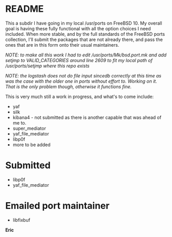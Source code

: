 # README

This a subdir I have going in my local /usr/ports on FreeBSD 10. My
overall goal is having these fully functional with all the option
choices I need included. When more stable, and by the full standards
of the FreeBSD ports collection, I'll submit the packages that are
not already there, and pass the ones that are in this form onto their
usual maintainers. 

*NOTE: to make all this work I had to edit /usr/ports/Mk/bsd.port.mk
and add setjmp to VALID_CATEGORIES around line 2609 to fit my local
path of /usr/ports/setjmp where this repo exists*

*NOTE: the logstash does not do file input sincedb correctly at this time
as was the case with the older one in ports without effort to. Working on
it. That is the only problem though, otherwise it functions fine.*

This is very much still a work in progress, and what's to come include:

- yaf
- silk
- kibana4 - not submitted as there is another capable that was ahead of me to.
- super_mediator
- yaf_file_mediator
- libp0f
- more to be added

# Submitted
- libp0f
- yaf_file_mediator

# Emailed port maintainer
- libfixbuf

**Eric**

